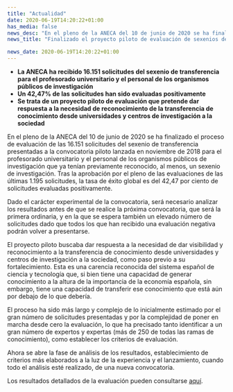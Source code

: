 ```yaml
---
title: "Actualidad"
date: 2020-06-19T14:20:22+01:00
has_media: false
news_desc: "En el pleno de la ANECA del 10 de junio de 2020 se ha finalizado el proceso de evaluación de las 16.151 solicitudes del sexenio de transferencia presentadas a la convocatoria piloto lanzada en noviembre de 2018 para el profesorado universitario y el personal de los organismos públicos de investigación que ya tenían previamente reconocido, al menos, un sexenio de investigación."
news_title: "Finalizado el proyecto piloto de evaluación de sexenios de transferencia en la ANECA"

news_date: 2020-06-19T14:20:22+01:00
---
```

<ul>
<li><b>La ANECA ha recibido 16.151 solicitudes del sexenio de transferencia para el profesorado universitario y el personal de los organismos públicos de investigación</b></li>
<li><b>Un 42,47% de las solicitudes han sido evaluadas positivamente</b></li>
<li><b>Se trata de un proyecto piloto de evaluación que pretende dar respuesta a la necesidad de reconocimiento de la transferencia de conocimiento desde universidades y centros de investigación a la sociedad</b></li>
</ul>
<p>En el pleno de la ANECA del 10 de junio de 2020 se ha finalizado el proceso de evaluación de las 16.151 solicitudes del sexenio de transferencia presentadas a la convocatoria piloto lanzada en noviembre de 2018 para el profesorado universitario y el personal de los organismos públicos de investigación que ya tenían previamente reconocido, al menos, un sexenio de investigación. Tras la aprobación por el pleno de las evaluaciones de las últimas 1.195 solicitudes, la tasa de éxito global es del 42,47 por ciento de solicitudes evaluadas positivamente.</p>
<p>Dado el carácter experimental de la convocatoria, será necesario analizar los resultados antes de que se realice la próxima convocatoria, que será la primera ordinaria, y en la que se espera también un elevado número de solicitudes dado que todos los que han recibido una evaluación negativa podrán volver a presentarse.</p>
<p>El proyecto piloto buscaba dar respuesta a la necesidad de dar visibilidad y reconocimiento a la transferencia de conocimiento desde universidades y centros de investigación a la sociedad, como paso previo a su fortalecimiento. Esta es una carencia reconocida del sistema español de ciencia y tecnología que, si bien tiene una capacidad de generar conocimiento a la altura de la importancia de la economía española, sin embargo, tiene una capacidad de transferir ese conocimiento que está aún por debajo de lo que debería.</p>
<p>El proceso ha sido más largo y complejo de lo inicialmente estimado por el gran número de solicitudes presentadas y por la complejidad de poner en marcha desde cero la evaluación, lo que ha precisado tanto identificar a un gran número de expertos y expertas (más de 250 de todas las ramas de conocimiento), como establecer los criterios de evaluación.</p>
<p>Ahora se abre la fase de análisis de los resultados, establecimiento de criterios más elaborados a la luz de la experiencia y el lanzamiento, cuando todo el análisis esté realizado, de una nueva convocatoria.</p>
<p>Los resultados detallados de la evaluación pueden consultarse<span>&nbsp;</span><a title="Ir a 'Los resultados detallados de la evaluación ', en ventana nueva" href="http://www.aneca.es/Sala-de-prensa/Noticias/2020/Concluida-la-evaluacion-del-proyecto-piloto-de-sexenios-de-transferencia" target="_blank" rel="noopener">aquí</a>.</p>